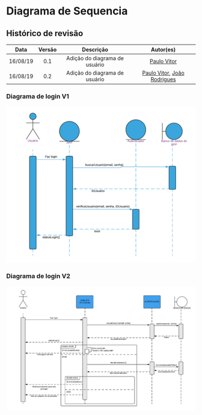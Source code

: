 # Diagrama de Sequencia

## Histórico de revisão

| Data | Versão | Descrição | Autor(es)|
|:----:|:------:|:---------:|:--------:|
| 16/08/19 | 0.1 | Adição do diagrama de usuário | [Paulo Vitor](https://github.com/PauloVitorRocha) |
| 16/08/19 | 0.2 | Adição do diagrama de usuário | [Paulo Vitor](https://github.com/PauloVitorRocha), [João Rodrigues](https://github.com/rjoao) |

### Diagrama de login V1
![Diagrama de login](./assets/img/DiagramaDeLogin.png)

### Diagrama de login V2
![Diagrama de login V2](./assets/img/Diagrama_de_sequencia_Login.png)